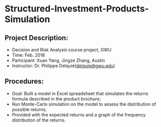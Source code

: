 # Structured-Investment-Products-Simulation

## Project Description:
* Decision and Risk Analysis course project, GWU 
* Time: Feb. 2018
* Participant: Xuan Yang, Jingze Zhang, Austin
* Instructor: Dr. Philippe Delquié(delquie@gwu.edu)

## Procedures:
* Goal: Built a model in Excel spreadsheet that simulates the returns formula described in the product brochure; 
* Run Monte-Carlo simulation on the model to assess the distribution of possible returns; 
* Provided with the expected returns and a graph of the frequency distribution of the returns.
